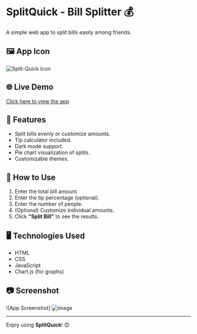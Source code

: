 # SplitQuick - Bill Splitter 💰
A simple web app to split bills easily among friends.

## 🖼️ App Icon  
![Split-Quick Icon](https://github.com/user-attachments/assets/fc5e91a1-d637-4b93-938c-9ee5db25afa2)


## 🌐 Live Demo
[Click here to view the app](https://rose-mair-26.tiiny.site)

## 📜 Features
- Split bills evenly or customize amounts.
- Tip calculator included.
- Dark mode support.
- Pie chart visualization of splits.
- Customizable themes.

## 🚀 How to Use
1. Enter the total bill amount.
2. Enter the tip percentage (optional).
3. Enter the number of people.
4. (Optional) Customize individual amounts.
5. Click **"Split Bill"** to see the results.

## 🖥️ Technologies Used
- HTML
- CSS
- JavaScript
- Chart.js (for graphs)

## 📷 Screenshot
![App Screenshot]
![image](https://github.com/user-attachments/assets/253913d9-0192-4d76-8709-dcf2caf6ce3e)


---

Enjoy using **SplitQuick**! 😊
